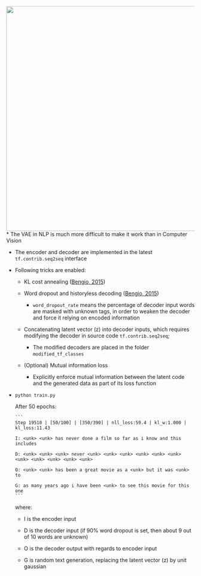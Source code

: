 <img src="https://github.com/zhedongzheng/finch/blob/master/assets/addr_0.png" height="600">
* The VAE in NLP is much more difficult to make it work than in Computer Vision

* The encoder and decoder are implemented in the latest ```tf.contrib.seq2seq``` interface

* Following tricks are enabled:

  * KL cost annealing ([Bengio, 2015](https://arxiv.org/abs/1511.06349))

  * Word dropout and historyless decoding ([Bengio, 2015](https://arxiv.org/abs/1511.06349))
       * ```word_dropout_rate``` means the percentage of decoder input words are masked with unknown tags, in order to weaken the decoder and force it relying on encoded information

  * Concatenating latent vector (z) into decoder inputs, which requires modifying the decoder in source code ```tf.contrib.seq2seq```;
       * The modified decoders are placed in the folder ``` modified_tf_classes ```
     
  * (Optional) Mutual information loss
       * Explicitly enforce mutual information between the latent code and the generated data as part of its loss function

* ``` python train.py ```

  After 50 epochs:
  
      ```
      Step 19510 | [50/100] | [350/390] | nll_loss:59.4 | kl_w:1.000 | kl_loss:11.43 

      I: <unk> <unk> has never done a film so far as i know and this includes

      D: <unk> <unk> <unk> never <unk> <unk> <unk> <unk> <unk> <unk> <unk> <unk> <unk> <unk> <unk>

      O: <unk> <unk> has been a great movie as a <unk> but it was <unk> to

      G: as many years ago i have been <unk> to see this movie for this one
      ```
  where:
  * I is the encoder input

  * D is the decoder input (if 90% word dropout is set, then about 9 out of 10 words are unknown)

  * O is the decoder output with regards to encoder input

  * G is random text generation, replacing the latent vector (z) by unit gaussian
